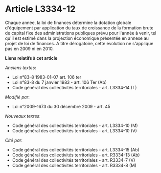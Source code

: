 # Article L3334-12

Chaque année, la loi de finances détermine la dotation globale d'équipement par application du taux de croissance de la
formation brute de capital fixe des administrations publiques prévu pour l'année à venir, tel qu'il est estimé dans la
projection économique présentée en annexe au projet de loi de finances. A titre dérogatoire, cette évolution ne s'applique
pas en 2009 ni en 2010.

**Liens relatifs à cet article**

_Anciens textes_:

  - Loi n°83-8 1983-01-07 art. 106 ter
  - Loi n°83-8 du 7 janvier 1983 - art. 106 Ter (Ab)
  - Code général des collectivités territoriales - art. L3334-14 (T)

_Modifié par_:

  - Loi n°2009-1673 du 30 décembre 2009 - art. 45

_Nouveaux textes_:

  - Code général des collectivités territoriales - art. L3334-10 (M)
  - Code général des collectivités territoriales - art. L3334-10 (V)

_Cité par_:

  - Code général des collectivités territoriales - art. L3334-15 (Ab)
  - Code général des collectivités territoriales - art. R3334-13 (Ab)
  - Code général des collectivités territoriales - art. R3334-7 (V)
  - Code général des collectivités territoriales - art. R3334-8 (M)
